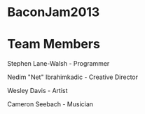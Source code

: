 BaconJam2013
============

Team Members
============
Stephen Lane-Walsh - Programmer

Nedim "Net" Ibrahimkadic - Creative Director

Wesley Davis - Artist

Cameron Seebach - Musician
